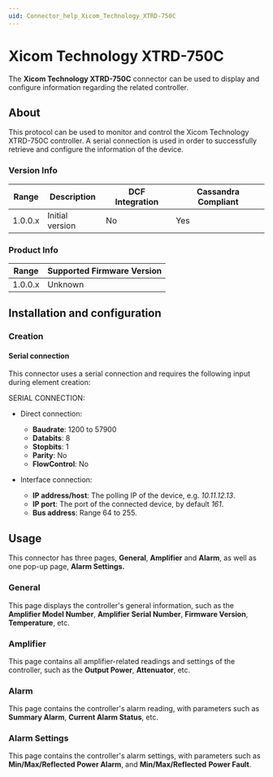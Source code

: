 ```yaml
---
uid: Connector_help_Xicom_Technology_XTRD-750C
---
```


# Xicom Technology XTRD-750C

The **Xicom Technology XTRD-750C** connector can be used to display and configure information regarding the related controller.

## About

This protocol can be used to monitor and control the Xicom Technology XTRD-750C controller. A serial connection is used in order to successfully retrieve and configure the information of the device.

### Version Info

| **Range** | **Description** | **DCF Integration** | **Cassandra Compliant** |
|------------------|-----------------|---------------------|-------------------------|
| 1.0.0.x          | Initial version | No                  | Yes                     |

### Product Info

| Range | Supported Firmware Version |
|------------------|-----------------------------|
| 1.0.0.x          | Unknown                     |

## Installation and configuration

### Creation

#### Serial connection

This connector uses a serial connection and requires the following input during element creation:

SERIAL CONNECTION:

- Direct connection:

  - **Baudrate**: 1200 to 57900
  - **Databits**: 8
  - **Stopbits**: 1
  - **Parity**: No
  - **FlowControl**: No

- Interface connection:

  - **IP address/host**: The polling IP of the device, e.g. *10.11.12.13*.
  - **IP port**: The port of the connected device, by default *161*.
  - **Bus address**: Range 64 to 255.

## Usage

This connector has three pages, **General**, **Amplifier** and **Alarm**, as well as one pop-up page, **Alarm Settings.**

### General

This page displays the controller's general information, such as the **Amplifier Model Number**, **Amplifier Serial Number**, **Firmware Version**, **Temperature**, etc.

### Amplifier

This page contains all amplifier-related readings and settings of the controller, such as the **Output Power**, **Attenuator**, etc.

### Alarm

This page contains the controller's alarm reading, with parameters such as **Summary Alarm**, **Current Alarm Status**, etc.

### Alarm Settings

This page contains the controller's alarm settings, with parameters such as **Min/Max/Reflected Power Alarm**, and **Min/Max/Reflected** **Power Fault**.
